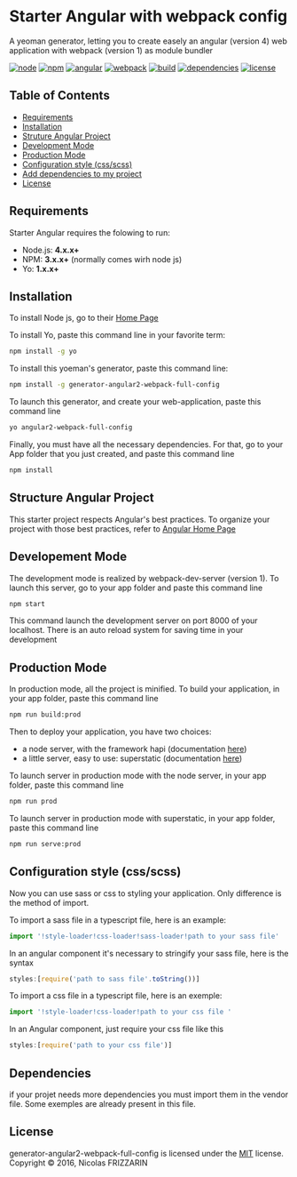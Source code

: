 # Starter Angular with webpack config

A yeoman generator, letting you to create easely an angular (version 4) web application with webpack (version 1) as module bundler

[![node](https://img.shields.io/badge/node-v6.10.2-blue.svg)]()
[![npm](https://img.shields.io/badge/npm-v4.5.0-blue.svg)]()
[![angular](https://img.shields.io/badge/angular-v4-blue.svg)]()
[![webpack](https://img.shields.io/badge/webpack-v1-blue.svg)]()
[![build](https://img.shields.io/badge/build-passing-brightgreen.svg)]()
[![dependencies](https://img.shields.io/badge/dependencies-good-green.svg)]()
[![license](https://img.shields.io/badge/license-MIT-blue.svg)]()

## Table of Contents

* [Requirements](#Requirements)
* [Installation](#Installation)
* [Struture Angular Project](#Structure)
* [Development Mode](#Development)
* [Production Mode](#Production)
* [Configuration style (css/scss)](#Configuration)
* [Add dependencies to my project](#Dependencies)
* [License](#License)


## Requirements

Starter Angular requires the folowing to run:
* Node.js: **4.x.x+**
* NPM: **3.x.x+** (normally comes wirh node js)
* Yo: **1.x.x+**

## Installation

 To install Node js, go to their [Home Page](https://nodejs.org/en/) 

 To install Yo, paste this command line in your favorite term:
 ```sh
 npm install -g yo
 ```

 To install this yoeman's generator, paste this command line:
 ```sh
 npm install -g generator-angular2-webpack-full-config
 ```

To launch this generator, and create your web-application, paste this command line
```sh
yo angular2-webpack-full-config
```

Finally, you must have all the necessary dependencies. For that, go to your App folder that you just created, and paste this command line
```sh
npm install
```

## Structure Angular Project

This starter project respects Angular's best practices. To organize your project with those best practices, refer to [Angular Home Page](https://angular.io/)

## Developement Mode

The development mode is realized by webpack-dev-server (version 1). To launch this server, go to your app folder and paste this command line
```sh
npm start
```
This command launch the development server on port 8000 of your localhost. There is an auto reload system for saving time in your development

## Production Mode

In production mode, all the project is minified. To build your application, in your app folder, paste this command line
```sh
npm run build:prod
```

Then to deploy your application, you have two choices:
* a node server, with the framework hapi (documentation [here](https://hapijs.com/))
* a little server, easy to use: superstatic (documentation [here](https://github.com/firebase/superstatic))

To launch server in production mode with the node server, in your app folder, paste this command line
```sh
npm run prod
```
To launch server in production mode with superstatic, in your app folder, paste this command line
```sh
npm run serve:prod
```

## Configuration style (css/scss)

Now you can use sass or css to styling your application. Only difference is the method of import.

To import a sass file in a typescript file, here is an example: 
```ts
import '!style-loader!css-loader!sass-loader!path to your sass file'
```
In an angular component it's necessary to stringify your sass file,
here is the syntax
```ts
styles:[require('path to sass file'.toString())]
```

To import a css file in a typescript file, here is an exemple: 
```ts
import '!style-loader!css-loader!path to your css file '
```
In an Angular component, just require your css file like this
```ts
styles:[require('path to your css file')]
```

## Dependencies

if your projet needs more dependencies you must import them in the vendor file.
Some exemples are already present in this file.

## License

generator-angular2-webpack-full-config is licensed under the [MIT](#) license.  
Copyright &copy; 2016, Nicolas FRIZZARIN
